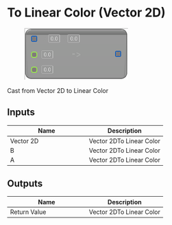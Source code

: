 # To Linear Color (Vector 2D)

<div align="left" data-full-width="false">

<figure><img src="../../../../api/Math/Conversions/To_Linear_Color_(Vector_2D).png" alt=""><figcaption></figcaption></figure>

</div>

Cast from Vector 2D to Linear Color

## Inputs

<table><thead><tr><th width="170">Name</th><th>Description</th></tr></thead><tbody><tr><td>Vector 2D</td><td>Vector 2DTo Linear Color</td></tr><tr><td>B</td><td>Vector 2DTo Linear Color</td></tr><tr><td>A</td><td>Vector 2DTo Linear Color</td></tr></tbody></table>

## Outputs

<table><thead><tr><th width="170">Name</th><th>Description</th></tr></thead><tbody><tr><td>Return Value</td><td>Vector 2DTo Linear Color</td></tr></tbody></table>
